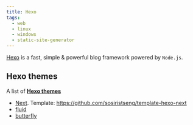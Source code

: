 ```yaml
---
title: Hexo
tags:
  - web
  - linux
  - windows
  - static-site-generator
---
```


[Hexo](https://hexo.io/) is a fast, simple & powerful blog framework powered by `Node.js`.

## Hexo themes

A list of **[Hexo themes](https://hexo.io/themes/)**

- [Next](https://theme-next.js.org/). Template: https://github.com/sosiristseng/template-hexo-next
- [fluid](https://fluid-dev.github.io/hexo-fluid-docs/)
- [butterfly](https://butterfly.js.org/)
